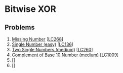 # Bitwise XOR

## Problems

1. [Missing Number]()
[[LC268](https://leetcode.com/problems/missing-number/)]
1. [Single Number (easy)]()
[[LC136](https://leetcode.com/problems/single-number/)]
1. [Two Single Numbers (medium)]()
[[LC260](https://leetcode.com/problems/single-number-iii/)]
1. [Complement of Base 10 Number (medium)]()
[[LC1009](https://leetcode.com/problems/complement-of-base-10-integer/)]
1. []()
[[]()]
1. []()
[[]()]

